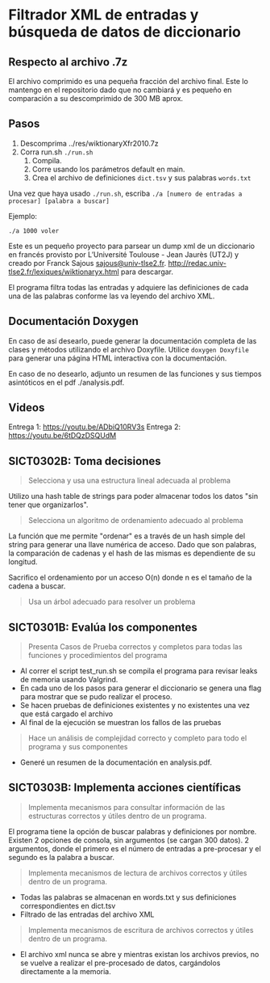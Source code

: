 # Filtrador XML de entradas y búsqueda de datos de diccionario

## Respecto al archivo .7z

El archivo comprimido es una pequeña fracción del archivo final. Este lo mantengo en el repositorio dado que no cambiará y es pequeño en comparación a su descomprimido de 300 MB aprox.

## Pasos

1. Descomprima ../res/wiktionaryXfr2010.7z
2. Corra run.sh `./run.sh` 
    1. Compila.
    2. Corre usando los parámetros default en main.
    3. Crea el archivo de definiciones `dict.tsv` y sus palabras `words.txt`

Una vez que haya usado `./run.sh`, escriba `./a [numero de entradas a procesar] [palabra a buscar]`

Ejemplo:

`./a 1000 voler`

Este es un pequeño proyecto para parsear un dump xml de un diccionario en francés provisto por L’Université Toulouse - Jean Jaurès (UT2J) y creado por Franck Sajous sajous@univ-tlse2.fr. 
http://redac.univ-tlse2.fr/lexiques/wiktionaryx.html para descargar.

El programa filtra todas las entradas y adquiere las definiciones de cada una de las palabras conforme las va leyendo del archivo XML.

## Documentación Doxygen

En caso de así desearlo, puede generar la documentación completa de las clases y métodos utilizando el archivo Doxyfile. Utilice `doxygen Doxyfile` para generar una página HTML interactiva con la documentación.

En caso de no desearlo, adjunto un resumen de las funciones y sus tiempos asintóticos en el pdf ./analysis.pdf.

## Videos

Entrega 1: https://youtu.be/ADbiQ10RV3s
Entrega 2: https://youtu.be/6tDQzDSQUdM

## SICT0302B: Toma decisiones

> Selecciona y usa una estructura lineal adecuada al problema

Utilizo una hash table de strings para poder almacenar todos los datos "sin tener que organizarlos". 

> Selecciona un algoritmo de ordenamiento adecuado al problema

La función que me permite "ordenar" es a través de un hash simple del string para generar una llave numérica de acceso. Dado que son palabras, la comparación de cadenas y el hash de las mismas es dependiente de su longitud.

Sacrifico el ordenamiento por un acceso O(n) donde n es el tamaño de la cadena a buscar.

> Usa un árbol adecuado para resolver un problema

## SICT0301B: Evalúa los componentes

> Presenta Casos de Prueba correctos y completos para todas las funciones y procedimientos del programa

- Al correr el script test_run.sh se compila el programa para revisar leaks de memoria usando Valgrind.
- En cada uno de los pasos para generar el diccionario se genera una flag para mostrar que se pudo realizar el proceso. 
- Se hacen pruebas de definiciones existentes y no existentes una vez que está cargado el archivo
- Al final de la ejecución se muestran los fallos de las pruebas 

> Hace un análisis de complejidad correcto y completo para todo el programa y sus componentes

- Generé un resumen de la documentación en analysis.pdf.

## SICT0303B: Implementa acciones científicas

> Implementa mecanismos para consultar información de las estructuras correctos y útiles dentro de un programa.

El programa tiene la opción de buscar palabras y definiciones por nombre. Existen 2 opciones de consola, sin argumentos (se cargan 300 datos). 2 argumentos, donde el primero es el número de entradas a pre-procesar y el segundo es la palabra a buscar.

> Implementa mecanismos de lectura de archivos correctos y útiles dentro de un programa.

- Todas las palabras se almacenan en words.txt y sus definiciones correspondientes en dict.tsv
- Filtrado de las entradas del archivo XML

> Implementa mecanismos de escritura de archivos correctos y útiles dentro de un programa. 

- El archivo xml nunca se abre y mientras existan los archivos previos, no se vuelve a realizar el pre-procesado de datos, cargándolos directamente a la memoria. 

